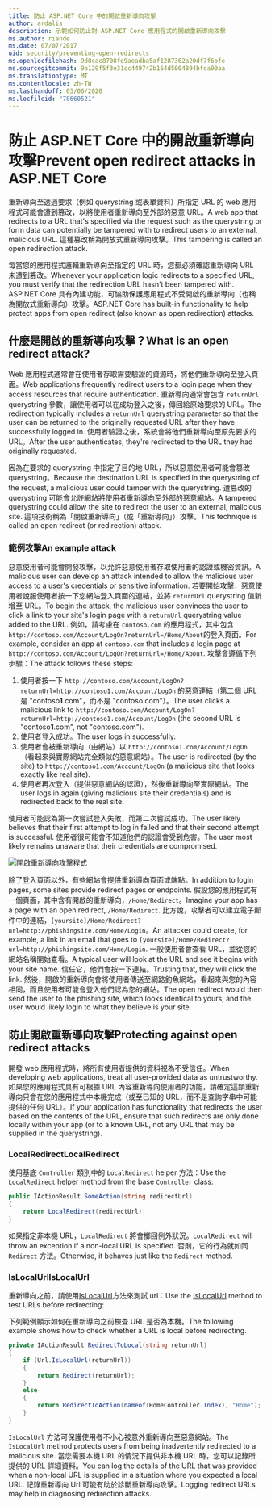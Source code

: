 ```yaml
---
title: 防止 ASP.NET Core 中的開啟重新導向攻擊
author: ardalis
description: 示範如何防止對 ASP.NET Core 應用程式的開啟重新導向攻擊
ms.author: riande
ms.date: 07/07/2017
uid: security/preventing-open-redirects
ms.openlocfilehash: 9d8cac8708fe9aeadba5af1287362a20df7f6bfe
ms.sourcegitcommit: 9a129f5f3e31cc449742b164d5004894bfca90aa
ms.translationtype: MT
ms.contentlocale: zh-TW
ms.lasthandoff: 03/06/2020
ms.locfileid: "78660521"
---
```

# <a name="prevent-open-redirect-attacks-in-aspnet-core"></a><span data-ttu-id="9f268-103">防止 ASP.NET Core 中的開啟重新導向攻擊</span><span class="sxs-lookup"><span data-stu-id="9f268-103">Prevent open redirect attacks in ASP.NET Core</span></span>

<span data-ttu-id="9f268-104">重新導向至透過要求（例如 querystring 或表單資料）所指定 URL 的 web 應用程式可能會遭到篡改，以將使用者重新導向至外部的惡意 URL。</span><span class="sxs-lookup"><span data-stu-id="9f268-104">A web app that redirects to a URL that's specified via the request such as the querystring or form data can potentially be tampered with to redirect users to an external, malicious URL.</span></span> <span data-ttu-id="9f268-105">這種篡改稱為開放式重新導向攻擊。</span><span class="sxs-lookup"><span data-stu-id="9f268-105">This tampering is called an open redirection attack.</span></span>

<span data-ttu-id="9f268-106">每當您的應用程式邏輯重新導向至指定的 URL 時，您都必須確認重新導向 URL 未遭到篡改。</span><span class="sxs-lookup"><span data-stu-id="9f268-106">Whenever your application logic redirects to a specified URL, you must verify that the redirection URL hasn't been tampered with.</span></span> <span data-ttu-id="9f268-107">ASP.NET Core 具有內建功能，可協助保護應用程式不受開啟的重新導向（也稱為開放式重新導向）攻擊。</span><span class="sxs-lookup"><span data-stu-id="9f268-107">ASP.NET Core has built-in functionality to help protect apps from open redirect (also known as open redirection) attacks.</span></span>

## <a name="what-is-an-open-redirect-attack"></a><span data-ttu-id="9f268-108">什麼是開啟的重新導向攻擊？</span><span class="sxs-lookup"><span data-stu-id="9f268-108">What is an open redirect attack?</span></span>

<span data-ttu-id="9f268-109">Web 應用程式通常會在使用者存取需要驗證的資源時，將他們重新導向至登入頁面。</span><span class="sxs-lookup"><span data-stu-id="9f268-109">Web applications frequently redirect users to a login page when they access resources that require authentication.</span></span> <span data-ttu-id="9f268-110">重新導向通常會包含 `returnUrl` querystring 參數，讓使用者可以在成功登入之後，傳回給原始要求的 URL。</span><span class="sxs-lookup"><span data-stu-id="9f268-110">The redirection typically includes a `returnUrl` querystring parameter so that the user can be returned to the originally requested URL after they have successfully logged in.</span></span> <span data-ttu-id="9f268-111">使用者驗證之後，系統會將他們重新導向至原先要求的 URL。</span><span class="sxs-lookup"><span data-stu-id="9f268-111">After the user authenticates, they're redirected to the URL they had originally requested.</span></span>

<span data-ttu-id="9f268-112">因為在要求的 querystring 中指定了目的地 URL，所以惡意使用者可能會篡改 querystring。</span><span class="sxs-lookup"><span data-stu-id="9f268-112">Because the destination URL is specified in the querystring of the request, a malicious user could tamper with the querystring.</span></span> <span data-ttu-id="9f268-113">遭篡改的 querystring 可能會允許網站將使用者重新導向至外部的惡意網站。</span><span class="sxs-lookup"><span data-stu-id="9f268-113">A tampered querystring could allow the site to redirect the user to an external, malicious site.</span></span> <span data-ttu-id="9f268-114">這項技術稱為「開啟重新導向」（或「重新導向」）攻擊。</span><span class="sxs-lookup"><span data-stu-id="9f268-114">This technique is called an open redirect (or redirection) attack.</span></span>

### <a name="an-example-attack"></a><span data-ttu-id="9f268-115">範例攻擊</span><span class="sxs-lookup"><span data-stu-id="9f268-115">An example attack</span></span>

<span data-ttu-id="9f268-116">惡意使用者可能會開發攻擊，以允許惡意使用者存取使用者的認證或機密資訊。</span><span class="sxs-lookup"><span data-stu-id="9f268-116">A malicious user can develop an attack intended to allow the malicious user access to a user's credentials or sensitive information.</span></span> <span data-ttu-id="9f268-117">若要開始攻擊，惡意使用者說服使用者按一下您網站登入頁面的連結，並將 `returnUrl` querystring 值新增至 URL。</span><span class="sxs-lookup"><span data-stu-id="9f268-117">To begin the attack, the malicious user convinces the user to click a link to your site's login page with a `returnUrl` querystring value added to the URL.</span></span> <span data-ttu-id="9f268-118">例如，請考慮在 `contoso.com` 的應用程式，其中包含 `http://contoso.com/Account/LogOn?returnUrl=/Home/About`的登入頁面。</span><span class="sxs-lookup"><span data-stu-id="9f268-118">For example, consider an app at `contoso.com` that includes a login page at `http://contoso.com/Account/LogOn?returnUrl=/Home/About`.</span></span> <span data-ttu-id="9f268-119">攻擊會遵循下列步驟：</span><span class="sxs-lookup"><span data-stu-id="9f268-119">The attack follows these steps:</span></span>

1. <span data-ttu-id="9f268-120">使用者按一下 `http://contoso.com/Account/LogOn?returnUrl=http://contoso1.com/Account/LogOn` 的惡意連結（第二個 URL 是 "contoso**1**.com"，而不是 "contoso.com"）。</span><span class="sxs-lookup"><span data-stu-id="9f268-120">The user clicks a malicious link to `http://contoso.com/Account/LogOn?returnUrl=http://contoso1.com/Account/LogOn` (the second URL is "contoso**1**.com", not "contoso.com").</span></span>
2. <span data-ttu-id="9f268-121">使用者登入成功。</span><span class="sxs-lookup"><span data-stu-id="9f268-121">The user logs in successfully.</span></span>
3. <span data-ttu-id="9f268-122">使用者會被重新導向（由網站）以 `http://contoso1.com/Account/LogOn` （看起來與實際網站完全類似的惡意網站）。</span><span class="sxs-lookup"><span data-stu-id="9f268-122">The user is redirected (by the site) to `http://contoso1.com/Account/LogOn` (a malicious site that looks exactly like real site).</span></span>
4. <span data-ttu-id="9f268-123">使用者再次登入（提供惡意網站的認證），然後重新導向至實際網站。</span><span class="sxs-lookup"><span data-stu-id="9f268-123">The user logs in again (giving malicious site their credentials) and is redirected back to the real site.</span></span>

<span data-ttu-id="9f268-124">使用者可能認為第一次嘗試登入失敗，而第二次嘗試成功。</span><span class="sxs-lookup"><span data-stu-id="9f268-124">The user likely believes that their first attempt to log in failed and that their second attempt is successful.</span></span> <span data-ttu-id="9f268-125">使用者很可能會不知道他們的認證會受到危害。</span><span class="sxs-lookup"><span data-stu-id="9f268-125">The user most likely remains unaware that their credentials are compromised.</span></span>

![開啟重新導向攻擊程式](preventing-open-redirects/_static/open-redirection-attack-process.png)

<span data-ttu-id="9f268-127">除了登入頁面以外，有些網站會提供重新導向頁面或端點。</span><span class="sxs-lookup"><span data-stu-id="9f268-127">In addition to login pages, some sites provide redirect pages or endpoints.</span></span> <span data-ttu-id="9f268-128">假設您的應用程式有一個頁面，其中含有開啟的重新導向，`/Home/Redirect`。</span><span class="sxs-lookup"><span data-stu-id="9f268-128">Imagine your app has a page with an open redirect, `/Home/Redirect`.</span></span> <span data-ttu-id="9f268-129">比方說，攻擊者可以建立電子郵件中的連結，`[yoursite]/Home/Redirect?url=http://phishingsite.com/Home/Login`。</span><span class="sxs-lookup"><span data-stu-id="9f268-129">An attacker could create, for example, a link in an email that goes to `[yoursite]/Home/Redirect?url=http://phishingsite.com/Home/Login`.</span></span> <span data-ttu-id="9f268-130">一般使用者會查看 URL，並從您的網站名稱開始查看。</span><span class="sxs-lookup"><span data-stu-id="9f268-130">A typical user will look at the URL and see it begins with your site name.</span></span> <span data-ttu-id="9f268-131">信任它，他們會按一下連結。</span><span class="sxs-lookup"><span data-stu-id="9f268-131">Trusting that, they will click the link.</span></span> <span data-ttu-id="9f268-132">然後，開啟的重新導向會將使用者傳送至網路釣魚網站，看起來與您的內容相同，而且使用者可能會登入他們認為您的網站。</span><span class="sxs-lookup"><span data-stu-id="9f268-132">The open redirect would then send the user to the phishing site, which looks identical to yours, and the user would likely login to what they believe is your site.</span></span>

## <a name="protecting-against-open-redirect-attacks"></a><span data-ttu-id="9f268-133">防止開啟重新導向攻擊</span><span class="sxs-lookup"><span data-stu-id="9f268-133">Protecting against open redirect attacks</span></span>

<span data-ttu-id="9f268-134">開發 web 應用程式時，將所有使用者提供的資料視為不受信任。</span><span class="sxs-lookup"><span data-stu-id="9f268-134">When developing web applications, treat all user-provided data as untrustworthy.</span></span> <span data-ttu-id="9f268-135">如果您的應用程式具有可根據 URL 內容重新導向使用者的功能，請確定這類重新導向只會在您的應用程式中本機完成（或至已知的 URL，而不是查詢字串中可能提供的任何 URL）。</span><span class="sxs-lookup"><span data-stu-id="9f268-135">If your application has functionality that redirects the user based on the contents of the URL,  ensure that such redirects are only done locally within your app (or to a known URL, not any URL that may be supplied in the querystring).</span></span>

### <a name="localredirect"></a><span data-ttu-id="9f268-136">LocalRedirect</span><span class="sxs-lookup"><span data-stu-id="9f268-136">LocalRedirect</span></span>

<span data-ttu-id="9f268-137">使用基底 `Controller` 類別中的 `LocalRedirect` helper 方法：</span><span class="sxs-lookup"><span data-stu-id="9f268-137">Use the `LocalRedirect` helper method from the base `Controller` class:</span></span>

```csharp
public IActionResult SomeAction(string redirectUrl)
{
    return LocalRedirect(redirectUrl);
}
```

<span data-ttu-id="9f268-138">如果指定非本機 URL，`LocalRedirect` 將會擲回例外狀況。</span><span class="sxs-lookup"><span data-stu-id="9f268-138">`LocalRedirect` will throw an exception if a non-local URL is specified.</span></span> <span data-ttu-id="9f268-139">否則，它的行為就如同 `Redirect` 方法。</span><span class="sxs-lookup"><span data-stu-id="9f268-139">Otherwise, it behaves just like the `Redirect` method.</span></span>

### <a name="islocalurl"></a><span data-ttu-id="9f268-140">IsLocalUrl</span><span class="sxs-lookup"><span data-stu-id="9f268-140">IsLocalUrl</span></span>

<span data-ttu-id="9f268-141">重新導向之前，請使用[IsLocalUrl](/dotnet/api/Microsoft.AspNetCore.Mvc.IUrlHelper.islocalurl#Microsoft_AspNetCore_Mvc_IUrlHelper_IsLocalUrl_System_String_)方法來測試 url：</span><span class="sxs-lookup"><span data-stu-id="9f268-141">Use the [IsLocalUrl](/dotnet/api/Microsoft.AspNetCore.Mvc.IUrlHelper.islocalurl#Microsoft_AspNetCore_Mvc_IUrlHelper_IsLocalUrl_System_String_) method to test URLs before redirecting:</span></span>

<span data-ttu-id="9f268-142">下列範例顯示如何在重新導向之前檢查 URL 是否為本機。</span><span class="sxs-lookup"><span data-stu-id="9f268-142">The following example shows how to check whether a URL is local before redirecting.</span></span>

```csharp
private IActionResult RedirectToLocal(string returnUrl)
{
    if (Url.IsLocalUrl(returnUrl))
    {
        return Redirect(returnUrl);
    }
    else
    {
        return RedirectToAction(nameof(HomeController.Index), "Home");
    }
}
```

<span data-ttu-id="9f268-143">`IsLocalUrl` 方法可保護使用者不小心被意外重新導向至惡意網站。</span><span class="sxs-lookup"><span data-stu-id="9f268-143">The `IsLocalUrl` method protects users from being inadvertently redirected to a malicious site.</span></span> <span data-ttu-id="9f268-144">當您需要本機 URL 的情況下提供非本機 URL 時，您可以記錄所提供的 URL 詳細資料。</span><span class="sxs-lookup"><span data-stu-id="9f268-144">You can log the details of the URL that was provided when a non-local URL is supplied in a situation where you expected a local URL.</span></span> <span data-ttu-id="9f268-145">記錄重新導向 Url 可能有助於診斷重新導向攻擊。</span><span class="sxs-lookup"><span data-stu-id="9f268-145">Logging redirect URLs may help in diagnosing redirection attacks.</span></span>
